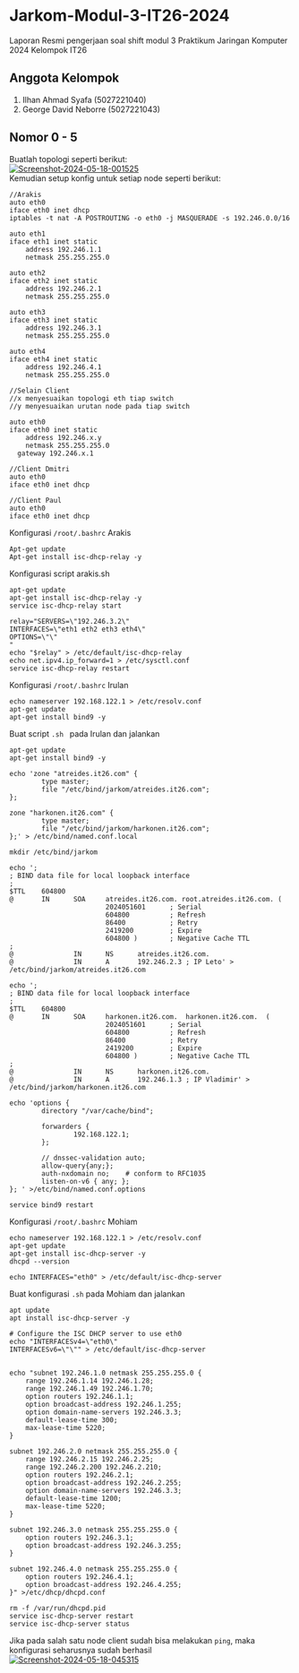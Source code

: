# Jarkom-Modul-3-IT26-2024
Laporan Resmi pengerjaan soal shift modul 3 Praktikum Jaringan Komputer 2024 Kelompok IT26

## Anggota Kelompok
1. Ilhan Ahmad Syafa (5027221040)
2. George David Neborre (5027221043)

## Nomor 0 - 5
Buatlah topologi seperti berikut: \
<a href="https://ibb.co.com/j5t3FSw"><img src="https://i.ibb.co.com/H2ZGQjP/Screenshot-2024-05-18-001525.png" alt="Screenshot-2024-05-18-001525" border="0"></a> \
Kemudian setup konfig untuk setiap node seperti berikut:
```
//Arakis
auto eth0
iface eth0 inet dhcp
iptables -t nat -A POSTROUTING -o eth0 -j MASQUERADE -s 192.246.0.0/16

auto eth1
iface eth1 inet static
	address 192.246.1.1
	netmask 255.255.255.0

auto eth2
iface eth2 inet static
	address 192.246.2.1
	netmask 255.255.255.0

auto eth3
iface eth3 inet static
	address 192.246.3.1
	netmask 255.255.255.0

auto eth4
iface eth4 inet static
	address 192.246.4.1
	netmask 255.255.255.0

//Selain Client
//x menyesuaikan topologi eth tiap switch
//y menyesuaikan urutan node pada tiap switch

auto eth0
iface eth0 inet static
	address 192.246.x.y
	netmask 255.255.255.0
  gateway 192.246.x.1

//Client Dmitri
auto eth0
iface eth0 inet dhcp

//Client Paul
auto eth0
iface eth0 inet dhcp

```
Konfigurasi `/root/.bashrc` Arakis
```
Apt-get update
Apt-get install isc-dhcp-relay -y

```
Konfigurasi script arakis.sh
```
apt-get update
apt-get install isc-dhcp-relay -y
service isc-dhcp-relay start

relay="SERVERS=\"192.246.3.2\" 
INTERFACES=\"eth1 eth2 eth3 eth4\"
OPTIONS=\"\"
"
echo "$relay" > /etc/default/isc-dhcp-relay
echo net.ipv4.ip_forward=1 > /etc/sysctl.conf
service isc-dhcp-relay restart
```
Konfigurasi `/root/.bashrc` Irulan
```
echo nameserver 192.168.122.1 > /etc/resolv.conf
apt-get update
apt-get install bind9 -y
```
Buat script `.sh ` pada Irulan dan jalankan
```
apt-get update
apt-get install bind9 -y

echo 'zone "atreides.it26.com" {
        type master;
        file "/etc/bind/jarkom/atreides.it26.com";
};

zone "harkonen.it26.com" {
        type master;
        file "/etc/bind/jarkom/harkonen.it26.com";
};' > /etc/bind/named.conf.local

mkdir /etc/bind/jarkom

echo ';
; BIND data file for local loopback interface
;
$TTL    604800
@       IN      SOA     atreides.it26.com. root.atreides.it26.com. (
                        2024051601      ; Serial
                        604800          ; Refresh
                        86400           ; Retry
                        2419200         ; Expire
                        604800 )        ; Negative Cache TTL
;
@               IN      NS      atreides.it26.com.
@               IN      A       192.246.2.3 ; IP Leto' > /etc/bind/jarkom/atreides.it26.com

echo ';
; BIND data file for local loopback interface
;
$TTL    604800
@       IN      SOA     harkonen.it26.com.  harkonen.it26.com.  (
                        2024051601      ; Serial
                        604800          ; Refresh
                        86400           ; Retry
                        2419200         ; Expire
                        604800 )        ; Negative Cache TTL
;
@               IN      NS      harkonen.it26.com.
@               IN      A       192.246.1.3 ; IP Vladimir' > /etc/bind/jarkom/harkonen.it26.com

echo 'options {
        directory "/var/cache/bind";

        forwarders {
                192.168.122.1;
        };

        // dnssec-validation auto;
        allow-query{any;};
        auth-nxdomain no;    # conform to RFC1035
        listen-on-v6 { any; };
}; ' >/etc/bind/named.conf.options

service bind9 restart
```
Konfigurasi `/root/.bashrc` Mohiam
```
echo nameserver 192.168.122.1 > /etc/resolv.conf
apt-get update
apt-get install isc-dhcp-server -y
dhcpd --version

echo INTERFACES="eth0" > /etc/default/isc-dhcp-server

```
Buat konfigurasi `.sh` pada Mohiam dan jalankan
```
apt update
apt install isc-dhcp-server -y

# Configure the ISC DHCP server to use eth0
echo "INTERFACESv4=\"eth0\"
INTERFACESv6=\"\"" > /etc/default/isc-dhcp-server


echo "subnet 192.246.1.0 netmask 255.255.255.0 {
    range 192.246.1.14 192.246.1.28;
    range 192.246.1.49 192.246.1.70;
    option routers 192.246.1.1;
    option broadcast-address 192.246.1.255;
    option domain-name-servers 192.246.3.3;
    default-lease-time 300;
    max-lease-time 5220;
}

subnet 192.246.2.0 netmask 255.255.255.0 {
    range 192.246.2.15 192.246.2.25;
    range 192.246.2.200 192.246.2.210;
    option routers 192.246.2.1;
    option broadcast-address 192.246.2.255;
    option domain-name-servers 192.246.3.3;
    default-lease-time 1200;
    max-lease-time 5220;
}

subnet 192.246.3.0 netmask 255.255.255.0 {
    option routers 192.246.3.1;
    option broadcast-address 192.246.3.255;
}

subnet 192.246.4.0 netmask 255.255.255.0 {
    option routers 192.246.4.1;
    option broadcast-address 192.246.4.255;
}" >/etc/dhcp/dhcpd.conf

rm -f /var/run/dhcpd.pid
service isc-dhcp-server restart
service isc-dhcp-server status
```
Jika pada salah satu node client sudah bisa melakukan `ping`, maka konfigurasi seharusnya sudah berhasil \
<a href="https://ibb.co.com/qr4CkRH"><img src="https://i.ibb.co.com/crpwDNW/Screenshot-2024-05-18-045315.png" alt="Screenshot-2024-05-18-045315" border="0"></a>
